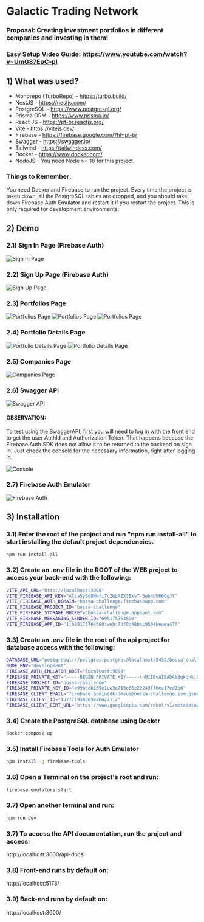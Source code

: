 # Galactic Trading Network

### Proposal: Creating investment portfolios in different companies and investing in them!

### Easy Setup Video Guide: https://www.youtube.com/watch?v=UmG87EpC-pI

## 1) What was used?

- Monorepo (TurboRepo) - https://turbo.build/
- NestJS - https://nestjs.com/
- PostgreSQL - https://www.postgresql.org/
- Prisma ORM - https://www.prisma.io/
- React JS - https://pt-br.reactjs.org/
- Vite - https://vitejs.dev/
- Firebase - https://firebase.google.com/?hl=pt-br
- Swagger - https://swagger.io/
- Tailwind - https://tailwindcss.com/
- Docker - https://www.docker.com/
- NodeJS - You need Node >= 18 for this project.

### Things to Remember:

You need Docker and Firebase to run the project.
Every time the project is taken down, all the PostgreSQL tables are dropped, and you should take down Firebase Auth Emulator and restart it if you restart the project. This is only required for development environments.

## 2) Demo

### 2.1) Sign In Page (Firebase Auth)

![Sign In Page](https://i.imgur.com/J4YrfUZ.png)

### 2.2) Sign Up Page (Firebase Auth)

![Sign Up Page](https://i.imgur.com/UmAwB9I.png)

### 2.3) Portfolios Page

![Portfolios Page](https://i.imgur.com/2XtHVjD.png)
![Portfolios Page](https://i.imgur.com/hThueBJ.png)
![Portfolios Page](https://i.imgur.com/Y5GhcFl.png)

### 2.4) Portfolio Details Page

![Portfolio Details Page](https://i.imgur.com/op0Cplu.png)
![Portfolio Details Page](https://i.imgur.com/LYKrpAU.png)

### 2.5) Companies Page

![Companies Page](https://i.imgur.com/lLN4Uno.png)

### 2.6) Swagger API

![Swagger API](https://i.imgur.com/ML3nTUB.png)

#### OBSERVATION:
To test using the SwaggerAPI, first you will need to log in with the front end to get the user AuthId and Authorization Token.
That happens because the Firebase Auth SDK does not allow it to be returned to the backend on sign in. Just check the console for the necessary information, right after logging in.

![Console](https://i.imgur.com/i4fcZUq.png)

### 2.7) Firebase Auth Emulator

![Firebase Auth](https://i.imgur.com/mUDQYuJ.png)

## 3) Installation

### 3.1) Enter the root of the project and run "npm run install-all" to start installing the default project dependencies.

```sh
npm run install-all
```

### 3.2) Create an .env file in the ROOT of the WEB project to access your back-end with the following:

```sh
VITE_API_URL="http://localhost:3000"
VITE_FIREBASE_API_KEY="AIzaSyBd8WNfi7cZWLAZX3BxyT-5qbnUUR6GgJY"
VITE_FIREBASE_AUTH_DOMAIN="bossa-challenge.firebaseapp.com"
VITE_FIREBASE_PROJECT_ID="bossa-challenge"
VITE_FIREBASE_STORAGE_BUCKET="bossa-challenge.appspot.com"
VITE_FIREBASE_MESSAGING_SENDER_ID="695175764590"
VITE_FIREBASE_APP_ID="1:695175764590:web:7df0d48bcc9564beaea47f"
```

### 3.3) Create an .env file in the root of the api project for database access with the following:

```sh
DATABASE_URL="postgresql://postgres:postgres@localhost:5432/bossa_challenge?schema=public"
NODE_ENV="development"
FIREBASE_AUTH_EMULATOR_HOST="localhost:9099"
FIREBASE_PRIVATE_KEY="-----BEGIN PRIVATE KEY-----\nMIIEvAIBADANBgkqhkiG9w0BAQEFAASCBKYwggSiAgEAAoIBAQClVhOF2tm9z6l3\nP7HWwXcF8PHNvMlAskk1deDsVuPxk0KK6ScmFznDvevGY997Ldx3n8rBo9c5FuEK\n4mNtSr38QgKxZCt8AvFrhAhwa0sgUlam/5GSEsgubg4KyY3htDLWezEnKJYa03Lo\nvJqPY+l3RGspEt5aNaytmS1ciUs71rPpBhc6h8CUiHJ0gj9BbB3g4Meo0fMoqkdb\ncFno8/884ZnZZgiZPTNiji9RmqO4nIqqqzsMB+l/kVTob8p+fhKiVYQ+H/N09v+d\nhi+PBMu5OSRogatazK4fQZRR5koXPwMYVFhdVJ0Dr4TtGOfeIL+CQBoEFUC1OOsI\nxdevDckzAgMBAAECggEACxFijYTeK6XcTIElOLZLGfOMXv9CzQPCVoOqyBd0UJEm\nP2H76Wxc77y7LP+K5SuSRShwwcVj3HdVdE2TEKy+tXApJFKLff89GxCZIgbEs4gK\nM0lg0ib+DexMdgNnwz1gDoSWVe6ScdRILnVQYXCeSd94zvnrjEgTOax14WpyxgbD\nXA6cDLLP3ZipGtWKzxLTWF+xJmW4qwms5/1uhekC+7yI52MhMnvCjwryWt9q9UEF\njiZn4Cgo4Y6M9LWpsKVXeru22k6QS1FNJK/e4dPdCvKf9pB23GBZCvPkSDmmLNLv\nUeIvjreBfTV3WK+JlWXGGQ/4Q31sztIIoYq1lwsV6QKBgQDTYmGw7xQjk9coaouu\nsiaHjLiLvsDzHscq4oWXFuGLD7KsH8u6CbLEs/1N2wWczKny1AEUGlIgr8Fgnhv5\nIYiDjtBBw/kV3F+XmrC6ECwBPcr1QI2aGvzpeT4KQL+QwtmrDyXv72eGzQrGpl1x\nC9hsPYJK0ScAsDcEWTMvIFnbCQKBgQDIO5pxwK3dQ2qh9M1NLP/LETwmb4FpVtLd\nCzSL3zf9dtyEhVi5WRdSIU4cztpR+MbKpzKT377OrFkXKPFxM1BAA76V497/zBnY\nQvY9MZWMPcWP0xgnGga2F3G5MGwXQi8CgJ4nzO3hyAe5eQxYAXBzx7fjFvCbDcd5\nYN2GrdfFWwKBgGUhOk+l8eKbhmJFpxIrFRfgkSH6XuFxpiO0P+lq/vjCx95lT9hv\nb2GAIv2ufV7o453TI7j0ZrpQm5mXyxZDnsYh+yybj32P8wPa9BXwSr1FTOZMvfIu\nWzVv1eid1YhyUCTwmFvUE5mAW1lyml3NJvuR6dXVfm1r4MZpzn0LYzHRAoGAFPvK\nD6m1jr6F6jsRWMkidVF1EEIXOcbTij6mXxIhd/qA2ZJv3dysSPsciIBU+Motawdi\nkYSdJmOBYp/zzX0nJ848ptCeiggFnVhHHdqYZX4DujLRESf1FBgY3uNoMHfLHWQF\nLv6W31ZrGNDKrl5YPonrh2zcAiPLh7jS/k4xkokCgYAgnxsYtuQTO8FSa6jgp4VC\niTgKP1/tMvVp5NOWWIMDW/m5PVED12fR6fIUZuI36dVn8JmbRdT9yrff4Tgi9wUe\nAgwInU1BVSAewLlAsyO6aA2afvQ1yXR806jpnBEXOl/oVZIfT5rzLWA/7lBC4d2x\n3y6uusJ4vQB5Fw8El95NnA==\n-----END PRIVATE KEY-----\n"
FIREBASE_PROJECT_ID="bossa-challenge"
FIREBASE_PRIVATE_KEY_ID="a99bccb165e1ea3c715e86e20243ff0ec17ed2b6"
FIREBASE_CLIENT_EMAIL="firebase-adminsdk-3mvus@bossa-challenge.iam.gserviceaccount.com"
FIREBASE_CLIENT_ID="107771954365478027112"
FIREBASE_CLIENT_CERT_URL="https://www.googleapis.com/robot/v1/metadata/x509/firebase-adminsdk-3mvus%40bossa-challenge.iam.gserviceaccount.com"
```

### 3.4) Create the PostgreSQL database using Docker
```sh
docker compose up
```
### 3.5) Install Firebase Tools for Auth Emulator
```sh
npm install -g firebase-tools
```

### 3.6) Open a Terminal on the project's root and run:
```sh
firebase emulators:start
```

### 3.7) Open another terminal and run:
```sh
npm run dev
```

### 3.7) To access the API documentation, run the project and access:
http://localhost:3000/api-docs

### 3.8) Front-end runs by default on:
http://localhost:5173/

### 3.9) Back-end runs by default on:
http://localhost:3000/
